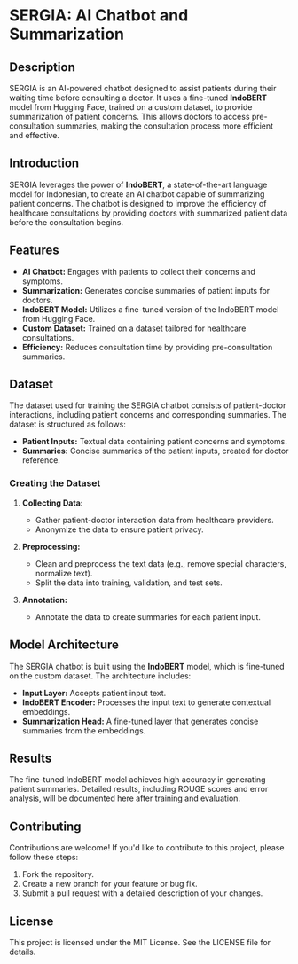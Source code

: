 # SERGIA: AI Chatbot and Summarization

## Description

SERGIA is an AI-powered chatbot designed to assist patients during their waiting time before consulting a doctor. It uses a fine-tuned **IndoBERT** model from Hugging Face, trained on a custom dataset, to provide summarization of patient concerns. This allows doctors to access pre-consultation summaries, making the consultation process more efficient and effective.


## Introduction

SERGIA leverages the power of **IndoBERT**, a state-of-the-art language model for Indonesian, to create an AI chatbot capable of summarizing patient concerns. The chatbot is designed to improve the efficiency of healthcare consultations by providing doctors with summarized patient data before the consultation begins.

## Features

- **AI Chatbot:** Engages with patients to collect their concerns and symptoms.
- **Summarization:** Generates concise summaries of patient inputs for doctors.
- **IndoBERT Model:** Utilizes a fine-tuned version of the IndoBERT model from Hugging Face.
- **Custom Dataset:** Trained on a dataset tailored for healthcare consultations.
- **Efficiency:** Reduces consultation time by providing pre-consultation summaries.

## Dataset

The dataset used for training the SERGIA chatbot consists of patient-doctor interactions, including patient concerns and corresponding summaries. The dataset is structured as follows:

- **Patient Inputs:** Textual data containing patient concerns and symptoms.
- **Summaries:** Concise summaries of the patient inputs, created for doctor reference.

### Creating the Dataset

1. **Collecting Data:**
   - Gather patient-doctor interaction data from healthcare providers.
   - Anonymize the data to ensure patient privacy.

2. **Preprocessing:**
   - Clean and preprocess the text data (e.g., remove special characters, normalize text).
   - Split the data into training, validation, and test sets.

3. **Annotation:**
   - Annotate the data to create summaries for each patient input.

## Model Architecture

The SERGIA chatbot is built using the **IndoBERT** model, which is fine-tuned on the custom dataset. The architecture includes:

- **Input Layer:** Accepts patient input text.
- **IndoBERT Encoder:** Processes the input text to generate contextual embeddings.
- **Summarization Head:** A fine-tuned layer that generates concise summaries from the embeddings.

## Results
The fine-tuned IndoBERT model achieves high accuracy in generating patient summaries. Detailed results, including ROUGE scores and error analysis, will be documented here after training and evaluation.

## Contributing
Contributions are welcome! If you'd like to contribute to this project, please follow these steps:
1. Fork the repository.
2. Create a new branch for your feature or bug fix.
3. Submit a pull request with a detailed description of your changes.

## License
This project is licensed under the MIT License. See the LICENSE file for details.

